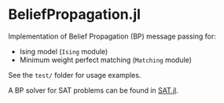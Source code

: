 # BeliefPropagation.jl

Implementation of Belief Propagation (BP) message passing for:

- Ising model (`Ising` module)
- Minimum weight perfect matching (`Matching` module)

See the `test/` folder for usage examples.

A BP solver for SAT problems can be found in [SAT.jl](https://github.com/CarloLucibello/SAT.jl).
